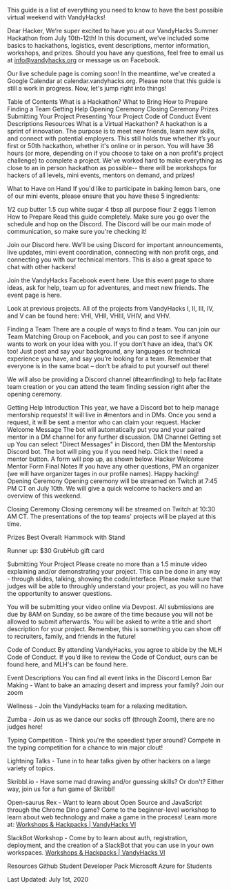 This guide is a list of everything you need to know to have the best possible virtual weekend with VandyHacks!

Dear Hacker,
We’re super excited to have you at our VandyHacks Summer Hackathon from July 10th-12th! In this document, we’ve included some basics to hackathons, logistics, event descriptions, mentor information, workshops, and prizes. Should you have any questions, feel free to email us at info@vandyhacks.org or message us on Facebook.

Our live schedule page is coming soon! In the meantime, we've created a Google Calendar at calendar.vandyhacks.org. Please note that this guide is still a work in progress. Now, let's jump right into things!

Table of Contents
What is a Hackathon?
What to Bring
How to Prepare
Finding a Team
Getting Help
Opening Ceremony
Closing Ceremony
Prizes
Submitting Your Project
Presenting Your Project
Code of Conduct
Event Descriptions
Resources
What is a Virtual Hackathon?
A hackathon is a sprint of innovation. The purpose is to meet new friends, learn new skills, and connect with potential employers. This still holds true whether it’s your first or 50th hackathon, whether it's online or in person. You will have 36 hours (or more, depending on if you choose to take on a non profit's project challenge) to complete a project. We've worked hard to make everything as close to an in person hackathon as possible-- there will be workshops for hackers of all levels, mini events, mentors on demand, and prizes!

What to Have on Hand
If you'd like to participate in baking lemon bars, one of our mini events, please ensure that you have these 5 ingredients:

1/2 cup butter
1.5 cup white sugar
4 tbsp all purpose flour
2 eggs
1 lemon
How to Prepare
Read this guide completely. Make sure you go over the schedule and hop on the Discord. The Discord will be our main mode of communication, so make sure you're checking it!

Join our Discord here. We’ll be using Discord for important announcements, live updates, mini event coordination, connecting with non profit orgs, and connecting you with our technical mentors. This is also a great space to chat with other hackers!

Join the VandyHacks Facebook event here. Use this event page to share ideas, ask for help, team up for adventures, and meet new friends. The event page is here.

Look at previous projects. All of the projects from VandyHacks I, II, III, IV, and V can be found here: VHI, VHII, VHIII, VHIV, and VHV.

Finding a Team
There are a couple of ways to find a team. You can join our Team Matching Group on Facebook, and you can post to see if anyone wants to work on your idea with you. If you don’t have an idea, that’s OK too! Just post and say your background, any languages or technical experience you have, and say you’re looking for a team. Remember that everyone is in the same boat – don’t be afraid to put yourself out there!

We will also be providing a Discord channel (#teamfinding) to help facilitate team creation or you can attend the team finding session right after the opening ceremony.

Getting Help
Introduction
This year, we have a Discord bot to help manage mentorship requests! It will live in #mentors and in DMs. Once you send a request, it will be sent a mentor who can claim your request. Hacker Welcome Message
The bot will automatically put you and your paired mentor in a DM channel for any further discussion. DM Channel
Getting set up
You can select "Direct Messages" in Discord, then DM the Mentorship Discord bot. The bot will ping you if you need help.
Click the I need a mentor button. A form will pop up, as shown below. Hacker Welcome Mentor Form
Final Notes
If you have any other questions, PM an organizer (we will have organizer tages in our profile names). Happy hacking!
Opening Ceremony
Opening ceremony will be streamed on Twitch at 7:45 PM CT on July 10th. We will give a quick welcome to hackers and an overview of this weekend.

Closing Ceremony
Closing ceremony will be streamed on Twitch at 10:30 AM CT. The presentations of the top teams' projects will be played at this time.

Prizes
Best Overall: Hammock with Stand

Runner up: $30 GrubHub gift card

Submitting Your Project
Please create no more than a 1.5 minute video explaining and/or demonstrating your project. This can be done in any way - through slides, talking, showing the code/interface. Please make sure that judges will be able to throughly understand your project, as you will no have the opportunity to answer questions.

You will be submitting your video online via Devpost. All submissions are due by 8AM on Sunday, so be aware of the time because you will not be allowed to submit afterwards. You will be asked to write a title and short description for your project. Remember, this is something you can show off to recruiters, family, and friends in the future!

Code of Conduct
By attending VandyHacks, you agree to abide by the MLH Code of Conduct. If you’d like to review the Code of Conduct, ours can be found here, and MLH's can be found here.

Event Descriptions
You can find all event links in the Discord
Lemon Bar Making - Want to bake an amazing desert and impress your family? Join our zoom

Wellness - Join the VandyHacks team for a relaxing meditation.

Zumba - Join us as we dance our socks off (through Zoom), there are no judges here!

Typing Competition - Think you're the speediest typer around? Compete in the typing competition for a chance to win major clout!

Lightning Talks - Tune in to hear talks given by other hackers on a large variety of topics.

Skribbl.io - Have some mad drawing and/or guessing skills? Or don't? Either way, join us for a fun game of Skribbl!

Open-saurus Rex - Want to learn about Open Source and JavaScript through the Chrome Dino game? Come to the beginner-level workshop to learn about web technology and make a game in the process! Learn more at: [Workshops & Hackpacks | VandyHacks VI](https://learn.vandyhacks.org/)

SlackBot Workshop - Come by to learn about auth, registration, deployment, and the creation of a SlackBot that you can use in your own workspaces. [Workshops & Hackpacks | VandyHacks VI](https://learn.vandyhacks.org/)

Resources
Github Student Developer Pack
Microsoft Azure for Students

Last Updated: July 1st, 2020

